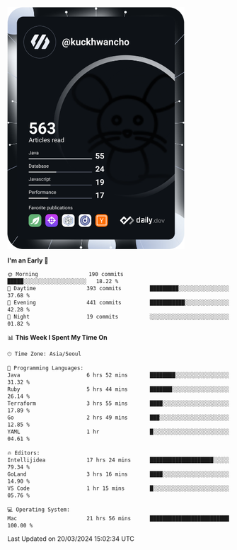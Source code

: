 <a href="https://app.daily.dev/kuckhwancho"><img src="https://github.com/kuckjwi0928/kuckjwi0928/blob/master/devcard.svg" width="400" alt="Kuckjwi Devcard"/></a>

<!--START_SECTION:waka-->
**I'm an Early 🐤** 

```text
🌞 Morning                190 commits         █████░░░░░░░░░░░░░░░░░░░░   18.22 % 
🌆 Daytime                393 commits         █████████░░░░░░░░░░░░░░░░   37.68 % 
🌃 Evening                441 commits         ███████████░░░░░░░░░░░░░░   42.28 % 
🌙 Night                  19 commits          ░░░░░░░░░░░░░░░░░░░░░░░░░   01.82 % 
```


📊 **This Week I Spent My Time On** 

```text
🕑︎ Time Zone: Asia/Seoul

💬 Programming Languages: 
Java                     6 hrs 52 mins       ████████░░░░░░░░░░░░░░░░░   31.32 % 
Ruby                     5 hrs 44 mins       ███████░░░░░░░░░░░░░░░░░░   26.14 % 
Terraform                3 hrs 55 mins       ████░░░░░░░░░░░░░░░░░░░░░   17.89 % 
Go                       2 hrs 49 mins       ███░░░░░░░░░░░░░░░░░░░░░░   12.85 % 
YAML                     1 hr                █░░░░░░░░░░░░░░░░░░░░░░░░   04.61 % 

🔥 Editors: 
Intellijidea             17 hrs 24 mins      ████████████████████░░░░░   79.34 % 
GoLand                   3 hrs 16 mins       ████░░░░░░░░░░░░░░░░░░░░░   14.90 % 
VS Code                  1 hr 15 mins        █░░░░░░░░░░░░░░░░░░░░░░░░   05.76 % 

💻 Operating System: 
Mac                      21 hrs 56 mins      █████████████████████████   100.00 % 
```


 Last Updated on 20/03/2024 15:02:34 UTC
<!--END_SECTION:waka-->
